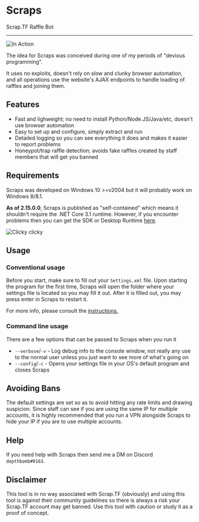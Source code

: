 # Scraps

Scrap.TF Raffle Bot

---

![In Action](https://i.imgur.com/4Z1l3so.png)

The idea for Scraps was conceived during one of my periods of "devious programming".

It uses no exploits, doesn't rely on slow and clunky browser automation, and all operations use the website's AJAX endpoints to handle loading of raffles and joining them.

## Features

- Fast and lighweight; no need to install Python/Node.JS/Java/etc, doesn't use browser automation
- Easy to set up and configure, simply extract and run
- Detailed logging so you can see everything it does and makes it easier to report problems
- Honeypot/trap raffle detection; avoids fake raffles created by staff members that will get you banned

## Requirements

Scraps was developed on Windows 10 >=v2004 but it will probably work on Windows 8/8.1.

**As of 2.15.0.0**, Scraps is published as "self-contained" which means it shouldn't require the .NET Core 3.1 runtime. However, if you encounter problems then you can get the SDK or Desktop Runtime [here](https://dotnet.microsoft.com/download/dotnet-core/3.1).

![Clicky clicky](https://i.imgur.com/j61pqXS.png)

## Usage

### Conventional usage

Before you start, make sure to fill out your `Settings.xml` file. Upon starting the program for the first time, Scraps will open the folder where your settings file is located so you may fill it out. After it is filled out, you may press enter in Scraps to restart it.

For more info, please consult the [instructions.](https://github.com/depthbomb/Scraps/blob/master/INSTRUCTIONS.md)

### Command line usage

There are a few options that can be passed to Scraps when you run it

* `--verbose`/`-v` - Log debug info to the console window, not really any use to the normal user unless you just want to see more of what's going on
* `--config`/`-c` - Opens your settings file in your OS's default program and closes Scraps

## Avoiding Bans

The default settings are set so as to avoid hitting any rate limits and drawing suspicion. Since staff can see if you are using the same IP for multiple accounts, it is highly recommended that you run a VPN alongside Scraps to hide your IP if you are to use multiple accounts.

## Help

If you need help with Scraps then send me a DM on Discord `depthbomb#0163`.

## Disclaimer

This tool is in no way associated with Scrap&#46;TF (obviously) and using this tool is against their community guidelines so there is always a risk your Scrap&#46;TF account may get banned. Use this tool with caution or study it as a proof of concept.